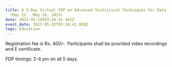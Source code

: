 ```yaml
---
title: A 5-Day Virtual FDP on Advanced Statistical Techniques for Data Analysis.
  (May 22 - May 26, 2023)
date: 2023-05-19T03:34:41.941Z
event_date: 2023-05-22T03:34:41.958Z
tags: Education
---
```

Registration fee is Rs. 400/-.  Participants shall be provided video recordings and E certificate. 

FDP timings: 2-4 pm on all 5 days.
